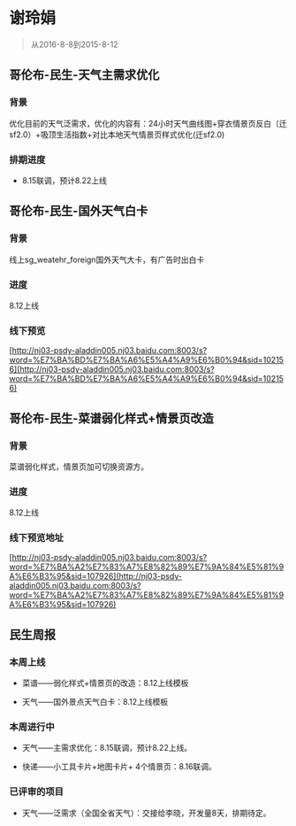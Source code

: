 # 谢玲娟

> 从2016-8-8到2015-8-12


## 哥伦布-民生-天气主需求优化

### 背景

优化目前的天气泛需求，优化的内容有：24小时天气曲线图+穿衣情景页反白（迁sf2.0）+吸顶生活指数+对比本地天气情景页样式优化(迁sf2.0)

### 排期进度

* 8.15联调，预计8.22上线

## 哥伦布-民生-国外天气白卡

### 背景

 线上sg_weatehr_foreign国外天气大卡，有广告时出白卡

### 进度

8.12上线

### 线下预览

[http://nj03-psdy-aladdin005.nj03.baidu.com:8003/s?word=%E7%BA%BD%E7%BA%A6%E5%A4%A9%E6%B0%94&sid=102156](http://nj03-psdy-aladdin005.nj03.baidu.com:8003/s?word=%E7%BA%BD%E7%BA%A6%E5%A4%A9%E6%B0%94&sid=102156)

## 哥伦布-民生-菜谱弱化样式+情景页改造

### 背景

菜谱弱化样式，情景页加可切换资源方。

### 进度

8.12上线

### 线下预览地址

[http://nj03-psdy-aladdin005.nj03.baidu.com:8003/s?word=%E7%BA%A2%E7%83%A7%E8%82%89%E7%9A%84%E5%81%9A%E6%B3%95&sid=107926](http://nj03-psdy-aladdin005.nj03.baidu.com:8003/s?word=%E7%BA%A2%E7%83%A7%E8%82%89%E7%9A%84%E5%81%9A%E6%B3%95&sid=107926)

## 民生周报

### 本周上线

* 菜谱——弱化样式+情景页的改造：8.12上线模板

* 天气——国外景点天气白卡：8.12上线模板

### 本周进行中

* 天气——主需求优化：8.15联调，预计8.22上线。

* 快递——小工具卡片+地图卡片+ 4个情景页：8.16联调。

### 已评审的项目

* 天气——泛需求（全国全省天气）：交接给李晓，开发量8天，排期待定。